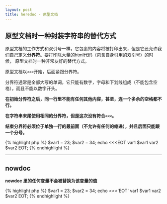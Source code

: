 ```yaml
---
layout: post
title: heredoc - 原型文档
---
```


## 原型文档时一种封装字符串的替代方式

原型文档的工作方式和双引号一样，它包裹的内容将被打印出来，但是它还允许我们自己定义**分界符**。要打印除大量的html代码（包含自身引用的双引号）的时候，
原型文档时一种非常友好的替代方式。

原型文档以`<<<`开始，后面紧跟分界符。

分界符通常是全部大写的单词，它只能有数字，字母和下划线组成（不能包含空格），而且不能以数字开头。

**在初始分界符之后，同一行里不能有任何其他内容，甚至，连一个多余的空格都不行。**

**在字符串末尾使用相同的分界符，但是这次没有符合`<<<`。**

**结束分界符必须位于单独一行的最前面（不允许有任何的缩进），并且后面只能跟一个分号。**

{% highlight php %}
$var1 = 23;
$var2 = 34;
echo <<<EOT
var1 $var1
var2 $var2
EOT;
{% endhighlight %}

***

## nowdoc

**nowdoc 里的任何变量不会被替换为该变量的值**

{% highlight php %}
$var1 = 23;
$var2 = 34;
echo <<<'EOT'
var1 $var1
var2 $var2
EOT;
{% endhighlight %}
